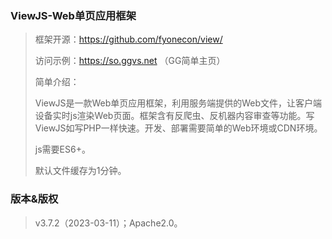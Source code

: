 ### ViewJS-Web单页应用框架
>框架开源：https://github.com/fyonecon/view/
> 
>访问示例：https://so.ggvs.net （GG简单主页）
> 
>简单介绍：
>
>ViewJS是一款Web单页应用框架，利用服务端提供的Web文件，让客户端设备实时js渲染Web页面。框架含有反爬虫、反机器内容审查等功能。写ViewJS如写PHP一样快速。开发、部署需要简单的Web环境或CDN环境。
> 
> js需要ES6+。
> 
> 默认文件缓存为1分钟。
>
### 版本&版权
>v3.7.2（2023-03-11）；Apache2.0。
> 